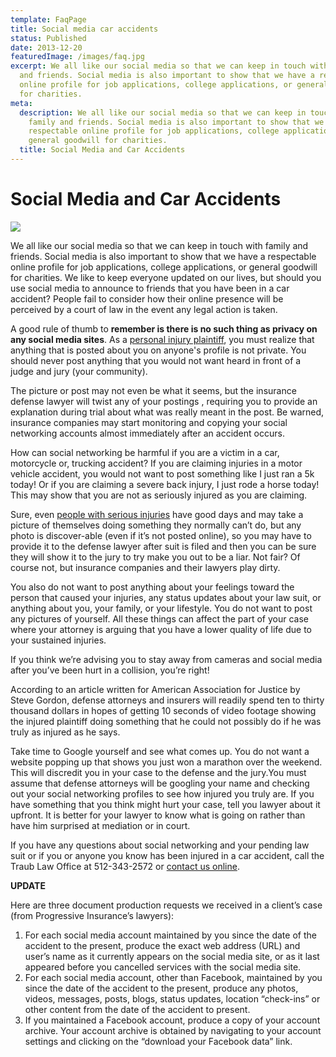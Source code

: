 ```yaml
---
template: FaqPage
title: Social media car accidents
status: Published
date: 2013-12-20
featuredImage: /images/faq.jpg
excerpt: We all like our social media so that we can keep in touch with family
  and friends. Social media is also important to show that we have a respectable
  online profile for job applications, college applications, or general goodwill
  for charities.
meta:
  description: We all like our social media so that we can keep in touch with
    family and friends. Social media is also important to show that we have a
    respectable online profile for job applications, college applications, or
    general goodwill for charities.
  title: Social Media and Car Accidents
---
```

<!--StartFragment-->

# Social Media and Car Accidents

<!--EndFragment-->

![](/images/secret.jpg)

<!--StartFragment-->

We all like our social media so that we can keep in touch with family and friends. Social media is also important to show that we have a respectable online profile for job applications, college applications, or general goodwill for charities. We like to keep everyone updated on our lives, but should you use social media to announce to friends that you have been in a car accident? People fail to consider how their online presence will be perceived by a court of law in the event any legal action is taken.

A good rule of thumb to **remember is there is no such thing as privacy on any social media sites**. As a [personal injury plaintiff](https://www.austinaccidentlawyer.com/personal-injury-services/ "Personal Injury Lawyer Services"), you must realize that anything that is posted about you on anyone's profile is not private.  You should never post anything that you would not want heard in front of a judge and jury (your community).

The picture or post may not even be what it seems, but the insurance defense lawyer will twist any of your postings , requiring you to provide an explanation during trial about what was really meant in the post. Be warned, insurance companies may start monitoring and copying your social networking accounts almost immediately after an accident occurs.

How can social networking be harmful if you are a victim in a car, motorcycle or, trucking accident? If you are claiming injuries in a motor vehicle accident, you would not want to post something like I just ran a 5k today! Or if you are claiming a severe back injury, I just rode a horse today! This may show that you are not as seriously injured as you are claiming.

Sure, even [people with serious injuries](https://www.austinaccidentlawyer.com/personal-injury-services/serious-personal-injury/ "Austin Serious Personal Injury Attorney") have good days and may take a picture of themselves doing something they normally can’t do, but any photo is discover-able (even if it’s not posted online), so you may have to provide it to the defense lawyer after suit is filed and then you can be sure they will show it to the jury to try make you out to be a liar. Not fair? Of course not, but insurance companies and their lawyers play dirty.

You also do not want to post anything about your feelings toward the person that caused your injuries, any status updates about your law suit, or anything about you, your family, or your lifestyle. You do not want to post any pictures of yourself. All these things can affect the part of your case where your attorney is arguing that you have a lower quality of life due to your sustained injuries.

If you think we’re advising you to stay away from cameras and social media after you’ve been hurt in a collision, you’re right!

According to an article written for American Association for Justice by Steve Gordon, defense attorneys and insurers will readily spend ten to thirty thousand dollars in hopes of getting 10 seconds of video footage showing the injured plaintiff doing something that he could not possibly do if he was truly as injured as he says.

Take time to Google yourself and see what comes up. You do not want a website popping up that shows you just won a marathon over the weekend. This will discredit you in your case to the defense and the jury.You must assume that defense attorneys will be googling your name and checking out your social networking profiles to see how injured you truly are. If you have something that you think might hurt your case, tell you lawyer about it upfront. It is better for your lawyer to know what is going on rather than have him surprised at mediation or in court.

If you have any questions about social networking and your pending law suit or if you or anyone you know has been injured in a car accident, call the Traub Law Office at 512-343-2572 or [contact us online](https://www.austinaccidentlawyer.com/about-us/contact-us/ "Contact Us").

**UPDATE**

Here are three document production requests we received in a client’s case (from Progressive Insurance’s lawyers):

1. For each social media account maintained by you since the date of the accident to the present, produce the exact web address (URL) and user’s name as it currently appears on the social media site, or as it last appeared before you cancelled services with the social media site.
2. For each social media account, other than Facebook, maintained by you since the date of the accident to the present, produce any photos, videos, messages, posts, blogs, status updates, location “check-ins” or other content from the date of the accident to present.
3. If you maintained a Facebook account, produce a copy of your account archive. Your account archive is obtained by navigating to your account settings and clicking on the “download your Facebook data” link.

<!--EndFragment-->